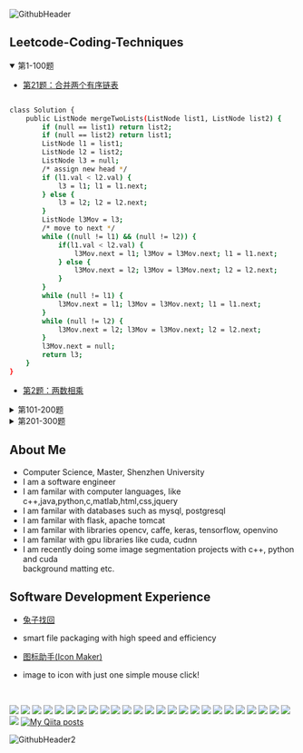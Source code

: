 ![GithubHeader](https://user-images.githubusercontent.com/37477845/92315782-e1255d80-f025-11ea-80e0-e62fc08c7a1e.gif)


## Leetcode-Coding-Techniques


<details open> 
<summary>第1-100题</summary>

- [第21题：合并两个有序链表](https://github.com/Think-Big-Do-Small/Leetcode-Coding-Techniques/tree/main/0021.%20%E5%90%88%E5%B9%B6%E4%B8%A4%E4%B8%AA%E6%9C%89%E5%BA%8F%E9%93%BE%E8%A1%A8)
```bash

class Solution {
    public ListNode mergeTwoLists(ListNode list1, ListNode list2) {
        if (null == list1) return list2; 
        if (null == list2) return list1; 
        ListNode l1 = list1;
        ListNode l2 = list2; 
        ListNode l3 = null; 
        /* assign new head */
        if (l1.val < l2.val) {
            l3 = l1; l1 = l1.next; 
        } else {
            l3 = l2; l2 = l2.next; 
        }
        ListNode l3Mov = l3; 
        /* move to next */
        while ((null != l1) && (null != l2)) {
            if(l1.val < l2.val) {
                l3Mov.next = l1; l3Mov = l3Mov.next; l1 = l1.next;
            } else {
                l3Mov.next = l2; l3Mov = l3Mov.next; l2 = l2.next; 
            }
        }
        while (null != l1) {
            l3Mov.next = l1; l3Mov = l3Mov.next; l1 = l1.next;
        }
        while (null != l2) {
            l3Mov.next = l2; l3Mov = l3Mov.next; l2 = l2.next; 
        }
        l3Mov.next = null; 
        return l3; 
    }
}

```
- [第2题：两数相乘]()





</details>

<details>
    <summary>第101-200题</summary>
- [第101题](#) 
- [第102题](#) 

</details>


<details>
    <summary>第201-300题</summary>
- [第201题](#) 
- [第202题](#) 

    
</details>

## About Me 
- Computer Science, Master, Shenzhen University
- I am a software engineer 
- I am familar with computer languages, like c++,java,python,c,matlab,html,css,jquery
- I am familar with databases such as mysql, postgresql
- I am familar with flask, apache tomcat
- I am familar with libraries opencv, caffe, keras, tensorflow, openvino
- I am familar with gpu libraries like cuda, cudnn
- I am recently doing some image segmentation projects with c++, python and cuda <br> background matting etc. <br> 

## Software Development Experience

- [兔子找回](www.aizaozhidao.vip/tuzizhaohui) <br>
- smart file packaging with high speed and efficiency

- [图标助手(Icon Maker)](www.aizaozhidao.vip/icon-maker) <br>
- image to icon with just one simple mouse click!


<br>

<img src="https://img.shields.io/badge/C Lang-222222.svg?logo=c&style=flat"> <img src="https://img.shields.io/badge/C++-00599C.svg?logo=c%2B%2B&style=flat"> <img src="https://img.shields.io/badge/C%23-239120.svg?logo=C%20Sharp&style=flat"> <img src="https://img.shields.io/badge/Python-f9d64e.svg?logo=python&style=flat"> <img src="https://img.shields.io/badge/Julia-a577bd.svg?logo=julia&style=flat"> <img src="https://img.shields.io/badge/MATLAB-0076A8.svg?logo=mathworks&style=flat"> <img src="https://img.shields.io/badge/HTML5-222222.svg?logo=html5&style=flat">
 <img src="https://img.shields.io/badge/CSS3-1572B6.svg?logo=css3&style=flat"> <img src="https://img.shields.io/badge/javascript-3577c4.svg?logo=javascript&style=flat"> <img src="https://img.shields.io/badge/TesorFlow-aa4c00.svg?logo=tensorflow&style=flat"> <img src="https://img.shields.io/badge/PyTorch-aa381e.svg?logo=pytorch&style=flat"> <img src="https://img.shields.io/badge/OpenCV-FF0000.svg?logo=opencv&style=flat"> <img src="https://img.shields.io/badge/Qt-AAAAAA.svg?logo=qt&style=flat"> <img src="https://img.shields.io/badge/Raspberry%20Pi-C51A4A.svg?logo=Raspberry%20Pi&style=flat"> <img src="https://img.shields.io/badge/Arduino-AAAAAA.svg?logo=Arduino&style=flat"> <img src="https://img.shields.io/badge/PowerPoint-B7472A.svg?logo=Microsoft%20PowerPoint&style=flat"> <img src="https://img.shields.io/badge/Prezi-AAAAAA.svg?logo=prezi&style=flat"> <img src="https://img.shields.io/badge/Unity-000000.svg?logo=unity&style=flat"> <img src="https://img.shields.io/badge/Android-AAAAAA.svg?logo=android&style=flat"> <img src="https://img.shields.io/badge/Amazon%20AWS-232F3E.svg?logo=Amazon%20AWS&style=flat"> <img src="https://img.shields.io/badge/Microsoft%20Azure-00a5ff.svg?logo=Microsoft%20Azure&style=flat"> <img src="https://img.shields.io/badge/-Google%20Cloud-AAAAAA.svg?logo=google-cloud&style=flat"> <img src="https://img.shields.io/badge/IBM%20Cloud-000000.svg?logo=IBM%20Cloud&style=flat"> <img src="https://img.shields.io/badge/Salesforce-00bafc.svg?logo=Salesforce&style=flat"> <img src="https://img.shields.io/badge/Kaggle-21eaff.svg?logo=kaggle&style=flat"> <img src="https://img.shields.io/badge/-Docker-AAAAAA.svg?logo=docker&style=flat"> [![My Qiita posts](https://qiita-badge.apiapi.app/s/Kazuhito/posts.svg)](http://qiita.com/Kazuhito)


![GithubHeader2](https://user-images.githubusercontent.com/37477845/92398696-07e9ae00-f164-11ea-9f4f-42df807a6218.gif)
